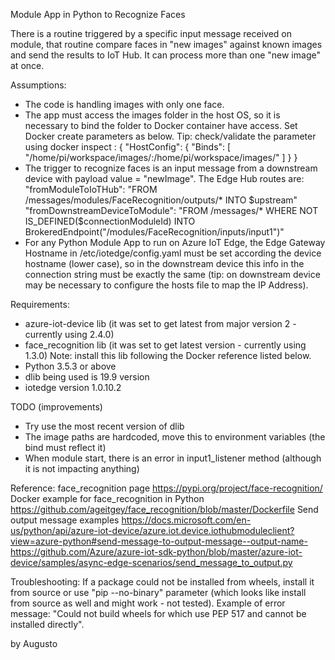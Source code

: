Module App in Python to Recognize Faces

There is a routine triggered by a specific input message received on module, that routine compare faces in "new images" against known images and send the results to IoT Hub. It can process more than one "new image" at once.

Assumptions: 
- The code is handling images with only one face. 
- The app must access the images folder in the host OS, so it is necessary to bind the folder to Docker container have access.
Set Docker create parameters as below. Tip: check/validate the parameter using docker inspect <container id>:
{
  "HostConfig": {
    "Binds": [
      "/home/pi/workspace/images/:/home/pi/workspace/images/"
    ]
  }
}
- The trigger to recognize faces is an input message from a downstream device with payload value = "newImage". The Edge Hub routes are:
"fromModuleToIoTHub": "FROM /messages/modules/FaceRecognition/outputs/* INTO $upstream"
"fromDownstreamDeviceToModule": "FROM /messages/* WHERE NOT IS_DEFINED($connectionModuleId) INTO BrokeredEndpoint("/modules/FaceRecognition/inputs/input1")"
- For any Python Module App to run on Azure IoT Edge, the Edge Gateway Hostname in /etc/iotedge/config.yaml must be set according the device hostname (lower case), so in the downstream device this info in the connection string must be exactly the same (tip: on downstream device may be necessary to configure the hosts file to map the IP Address).  


Requirements:
- azure-iot-device lib (it was set to get latest from major version 2 - currently using 2.4.0)
- face_recognition lib (it was set to get latest version - currently using 1.3.0) 
Note: install this lib following the Docker reference listed below.
- Python 3.5.3 or above
- dlib being used is 19.9 version
- iotedge version 1.0.10.2

TODO (improvements)
- Try use the most recent version of dlib
- The image paths are hardcoded, move this to environment variables (the bind must reflect it)
- When module start, there is an error in input1_listener method (although it is not impacting anything)

Reference:
face_recognition page
https://pypi.org/project/face-recognition/
Docker example for face_recognition in Python
https://github.com/ageitgey/face_recognition/blob/master/Dockerfile
Send output message examples
https://docs.microsoft.com/en-us/python/api/azure-iot-device/azure.iot.device.iothubmoduleclient?view=azure-python#send-message-to-output-message--output-name-
https://github.com/Azure/azure-iot-sdk-python/blob/master/azure-iot-device/samples/async-edge-scenarios/send_message_to_output.py

Troubleshooting:
If a package could not be installed from wheels, install it from source or use "pip --no-binary" parameter (which looks like install from source as well and might work - not tested).
Example of error message: "Could not build wheels for <packageName> which use PEP 517 and cannot be installed directly".

by Augusto